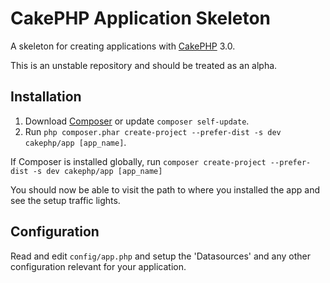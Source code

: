 # CakePHP Application Skeleton

A skeleton for creating applications with [CakePHP](http://cakephp.org) 3.0.

This is an unstable repository and should be treated as an alpha.

## Installation

1. Download [Composer](http://getcomposer.org/doc/00-intro.md) or update `composer self-update`.
2. Run `php composer.phar create-project --prefer-dist -s dev cakephp/app [app_name]`.

If Composer is installed globally, run
`composer create-project --prefer-dist -s dev cakephp/app [app_name]`

You should now be able to visit the path to where you installed the app and see
the setup traffic lights.

## Configuration

Read and edit `config/app.php` and setup the 'Datasources' and any other
configuration relevant for your application.

